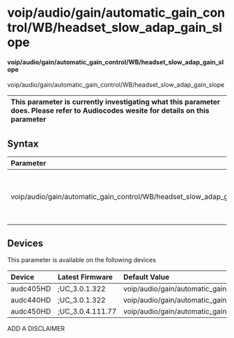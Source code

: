 ﻿---
description: voip/audio/gain/automatic_gain_control/WB/headset_slow_adap_gain_slope
search: false
---

# voip/audio/gain/automatic_gain_control/WB/headset_slow_adap_gain_slope

#### voip/audio/gain/automatic_gain_control/WB/headset_slow_adap_gain_slope

voip/audio/gain/automatic_gain_control/WB/headset_slow_adap_gain_slope


| This parameter is currently investigating what this parameter does. Please refer to Audiocodes wesite for details on this parameter | 
| :--- |

## Syntax
| Parameter | Syntax |
| :--- | :--- |
|voip/audio/gain/automatic_gain_control/WB/headset_slow_adap_gain_slope | {% raw %} undefined {% endraw %}|

## Devices
This parameter is available on the following devices

| Device | Latest Firmware | Default Value |
|:---|:---|:---|
| audc405HD | ;UC_3.0.1.322 | voip/audio/gain/automatic_gain_control/WB/headset_slow_adap_gain_slope=1_00 
| audc440HD | ;UC_3.0.1.322 | voip/audio/gain/automatic_gain_control/WB/headset_slow_adap_gain_slope=1_00 
| audc450HD | ;UC_3.0.4.111.77 | voip/audio/gain/automatic_gain_control/WB/headset_slow_adap_gain_slope=1_00 

ADD A DISCLAIMER
